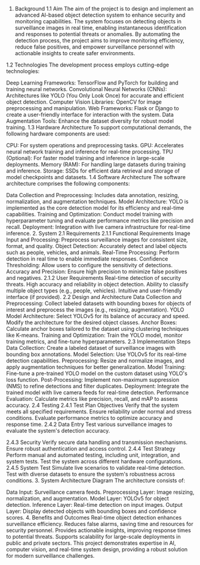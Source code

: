 1. Background
1.1 Aim
The aim of the project is to design and implement an advanced AI-based object detection system to enhance security and monitoring capabilities. The system focuses on detecting objects in surveillance images in real time, enabling instantaneous identification and responses to potential threats or anomalies. By automating the detection process, the project aims to improve monitoring efficiency, reduce false positives, and empower surveillance personnel with actionable insights to create safer environments.

1.2 Technologies
The development process employs cutting-edge technologies:

Deep Learning Frameworks: TensorFlow and PyTorch for building and training neural networks.
Convolutional Neural Networks (CNNs): Architectures like YOLO (You Only Look Once) for accurate and efficient object detection.
Computer Vision Libraries: OpenCV for image preprocessing and manipulation.
Web Frameworks: Flask or Django to create a user-friendly interface for interaction with the system.
Data Augmentation Tools: Enhance the dataset diversity for robust model training.
1.3 Hardware Architecture
To support computational demands, the following hardware components are used:

CPU: For system operations and preprocessing tasks.
GPU: Accelerates neural network training and inference for real-time processing.
TPU (Optional): For faster model training and inference in large-scale deployments.
Memory (RAM): For handling large datasets during training and inference.
Storage: SSDs for efficient data retrieval and storage of model checkpoints and datasets.
1.4 Software Architecture
The software architecture comprises the following components:

Data Collection and Preprocessing: Includes data annotation, resizing, normalization, and augmentation techniques.
Model Architecture: YOLO is implemented as the core detection model for its efficiency and real-time capabilities.
Training and Optimization: Conduct model training with hyperparameter tuning and evaluate performance metrics like precision and recall.
Deployment: Integration with live camera infrastructure for real-time inference.
2. System
2.1 Requirements
2.1.1 Functional Requirements
Image Input and Processing: Preprocess surveillance images for consistent size, format, and quality.
Object Detection: Accurately detect and label objects such as people, vehicles, and animals.
Real-Time Processing: Perform detection in real time to enable immediate responses.
Confidence Thresholding: Allow users to configure the sensitivity of detections.
Accuracy and Precision: Ensure high precision to minimize false positives and negatives.
2.1.2 User Requirements
Real-time detection of security threats.
High accuracy and reliability in object detection.
Ability to classify multiple object types (e.g., people, vehicles).
Intuitive and user-friendly interface (if provided).
2.2 Design and Architecture
Data Collection and Preprocessing: Collect labeled datasets with bounding boxes for objects of interest and preprocess the images (e.g., resizing, augmentation).
YOLO Model Architecture: Select YOLOv5 for its balance of accuracy and speed. Modify the architecture for the desired object classes.
Anchor Boxes: Calculate anchor boxes tailored to the dataset using clustering techniques like K-means.
Training and Optimization: Train the YOLO model, monitor training metrics, and fine-tune hyperparameters.
2.3 Implementation Steps
Data Collection: Create a labeled dataset of surveillance images with bounding box annotations.
Model Selection: Use YOLOv5 for its real-time detection capabilities.
Preprocessing: Resize and normalize images, and apply augmentation techniques for better generalization.
Model Training: Fine-tune a pre-trained YOLO model on the custom dataset using YOLO's loss function.
Post-Processing: Implement non-maximum suppression (NMS) to refine detections and filter duplicates.
Deployment: Integrate the trained model with live camera feeds for real-time detection.
Performance Evaluation: Calculate metrics like precision, recall, and mAP to assess accuracy.
2.4 Testing
2.4.1 Test Plan Objectives
Verify that the system meets all specified requirements.
Ensure reliability under normal and stress conditions.
Evaluate performance metrics to optimize accuracy and response time.
2.4.2 Data Entry
Test various surveillance images to evaluate the system's detection accuracy.

2.4.3 Security
Verify secure data handling and transmission mechanisms.
Ensure robust authentication and access control.
2.4.4 Test Strategy
Perform manual and automated testing, including unit, integration, and system tests.
Test the system across different hardware configurations.
2.4.5 System Test
Simulate live scenarios to validate real-time detection.
Test with diverse datasets to ensure the system's robustness across conditions.
3. System Architecture Diagram
The architecture consists of:

Data Input: Surveillance camera feeds.
Preprocessing Layer: Image resizing, normalization, and augmentation.
Model Layer: YOLOv5 for object detection.
Inference Layer: Real-time detection on input images.
Output Layer: Display detected objects with bounding boxes and confidence scores.
4. Benefits and Outcomes
Real-time object detection enhances surveillance efficiency.
Reduces false alarms, saving time and resources for security personnel.
Provides actionable insights, improving response times to potential threats.
Supports scalability for large-scale deployments in public and private sectors.
This project demonstrates expertise in AI, computer vision, and real-time system design, providing a robust solution for modern surveillance challenges.
